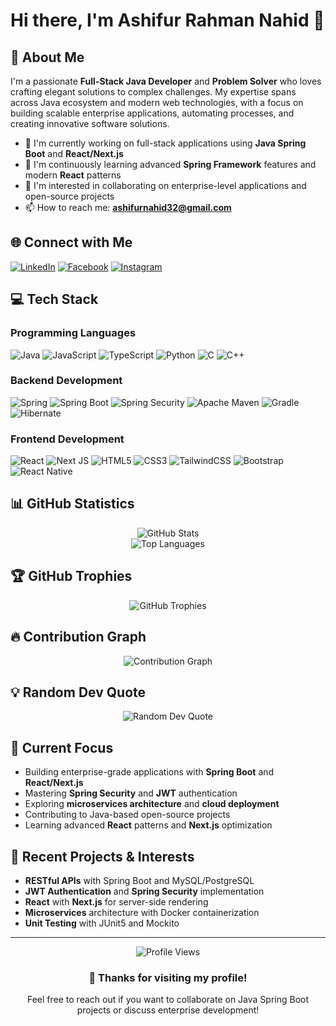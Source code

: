 # Hi there, I'm Ashifur Rahman Nahid 👋

## 🚀 About Me
I'm a passionate **Full-Stack Java Developer** and **Problem Solver** who loves crafting elegant solutions to complex challenges. My expertise spans across Java ecosystem and modern web technologies, with a focus on building scalable enterprise applications, automating processes, and creating innovative software solutions.

- 🔭 I'm currently working on full-stack applications using **Java Spring Boot** and **React/Next.js**
- 🌱 I'm continuously learning advanced **Spring Framework** features and modern **React** patterns
- 💼 I'm interested in collaborating on enterprise-level applications and open-source projects
- 📫 How to reach me: **ashifurnahid32@gmail.com**

## 🌐 Connect with Me
[![LinkedIn](https://img.shields.io/badge/LinkedIn-%230077B5.svg?style=for-the-badge&logo=linkedin&logoColor=white)](https://linkedin.com/in/ashifurnahid) 
[![Facebook](https://img.shields.io/badge/Facebook-%231877F2.svg?style=for-the-badge&logo=Facebook&logoColor=white)](https://facebook.com/ashifurnahid) 
[![Instagram](https://img.shields.io/badge/Instagram-%23E4405F.svg?style=for-the-badge&logo=Instagram&logoColor=white)](https://instagram.com/ashifurnahid)

## 💻 Tech Stack

### Programming Languages
![Java](https://img.shields.io/badge/java-%23ED8B00.svg?style=for-the-badge&logo=openjdk&logoColor=white) 
![JavaScript](https://img.shields.io/badge/javascript-%23323330.svg?style=for-the-badge&logo=javascript&logoColor=%23F7DF1E) 
![TypeScript](https://img.shields.io/badge/typescript-%23007ACC.svg?style=for-the-badge&logo=typescript&logoColor=white) 
![Python](https://img.shields.io/badge/python-3670A0?style=for-the-badge&logo=python&logoColor=ffdd54) 
![C](https://img.shields.io/badge/c-%2300599C.svg?style=for-the-badge&logo=c&logoColor=white) 
![C++](https://img.shields.io/badge/c++-%2300599C.svg?style=for-the-badge&logo=c%2B%2B&logoColor=white)

### Backend Development
![Spring](https://img.shields.io/badge/spring-%236DB33F.svg?style=for-the-badge&logo=spring&logoColor=white) 
![Spring Boot](https://img.shields.io/badge/springboot-%236DB33F.svg?style=for-the-badge&logo=springboot&logoColor=white) 
![Spring Security](https://img.shields.io/badge/springsecurity-%236DB33F.svg?style=for-the-badge&logo=springsecurity&logoColor=white) 
![Apache Maven](https://img.shields.io/badge/Apache%20Maven-C71A36?style=for-the-badge&logo=Apache%20Maven&logoColor=white) 
![Gradle](https://img.shields.io/badge/Gradle-02303A.svg?style=for-the-badge&logo=Gradle&logoColor=white) 
![Hibernate](https://img.shields.io/badge/Hibernate-59666C?style=for-the-badge&logo=Hibernate&logoColor=white)

### Frontend Development
![React](https://img.shields.io/badge/react-%2320232a.svg?style=for-the-badge&logo=react&logoColor=%2361DAFB) 
![Next JS](https://img.shields.io/badge/Next-black?style=for-the-badge&logo=next.js&logoColor=white) 
![HTML5](https://img.shields.io/badge/html5-%23E34F26.svg?style=for-the-badge&logo=html5&logoColor=white) 
![CSS3](https://img.shields.io/badge/css3-%231572B6.svg?style=for-the-badge&logo=css3&logoColor=white) 
![TailwindCSS](https://img.shields.io/badge/tailwindcss-%2338B2AC.svg?style=for-the-badge&logo=tailwind-css&logoColor=white) 
![Bootstrap](https://img.shields.io/badge/bootstrap-%238511FA.svg?style=for-the-badge&logo=bootstrap&logoColor=white) 
![React Native](https://img.shields.io/badge/react_native-%2320232a.svg?style=for-the-badge&logo=react&logoColor=%2361DAFB)







## 📊 GitHub Statistics

<div align="center">
  <img src="https://github-readme-stats.vercel.app/api?username=AshifurNahid&theme=dark&hide_border=false&include_all_commits=true&count_private=true" alt="GitHub Stats" />
</div>



<div align="center">
  <img src="https://github-readme-stats.vercel.app/api/top-langs/?username=AshifurNahid&theme=dark&hide_border=false&include_all_commits=true&count_private=true&layout=compact" alt="Top Languages" />
</div>

## 🏆 GitHub Trophies
<div align="center">
  <img src="https://github-profile-trophy.vercel.app/?username=AshifurNahid&theme=darkhub&no-frame=false&no-bg=false&margin-w=4" alt="GitHub Trophies" />
</div>

## 🔥 Contribution Graph
<div align="center">
  <img src="https://github-readme-activity-graph.vercel.app/graph?username=AshifurNahid&theme=github-compact&hide_border=true" alt="Contribution Graph" />
</div>

## 💡 Random Dev Quote
<div align="center">
  <img src="https://quotes-github-readme.vercel.app/api?type=horizontal&theme=dark" alt="Random Dev Quote" />
</div>

## 🎯 Current Focus
- Building enterprise-grade applications with **Spring Boot** and **React/Next.js**
- Mastering **Spring Security** and **JWT** authentication
- Exploring **microservices architecture** and **cloud deployment**
- Contributing to Java-based open-source projects
- Learning advanced **React** patterns and **Next.js** optimization

## 📝 Recent Projects & Interests
- **RESTful APIs** with Spring Boot and MySQL/PostgreSQL
- **JWT Authentication** and **Spring Security** implementation
- **React** with **Next.js** for server-side rendering
- **Microservices** architecture with Docker containerization
- **Unit Testing** with JUnit5 and Mockito

---

<div align="center">
  <img src="https://visitcount.itsvg.in/api?id=AshifurNahid&label=Profile%20Views&color=0&icon=0&pretty=false" alt="Profile Views" />
</div>

<div align="center">
  <h3>💫 Thanks for visiting my profile!</h3>
  <p>Feel free to reach out if you want to collaborate on Java Spring Boot projects or discuss enterprise development!</p>
</div>
